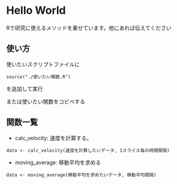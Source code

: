# Hello World
Rで研究に使えるメソッドを乗せています。他にあれば伝えてください

## 使い方

使いたいスクリプトファイルに
```
source("./使いたい関数.R")
```
を追加して実行

または使いたい関数をコピペする

## 関数一覧
* calc_velocity:
速度を計算する。
```
data <- calc_velocity(速度を計算したいデータ, 1スライス毎の時間間隔)
```
* moving_average:
移動平均を求める
```
data <- moving_average(移動平均を求めたいデータ, 移動平均間隔)
```
